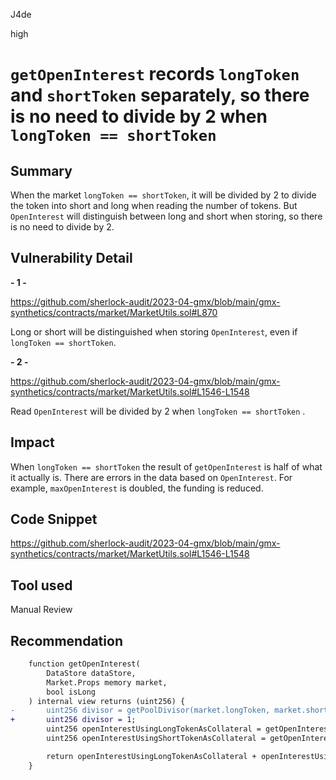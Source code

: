 J4de

high

# `getOpenInterest` records `longToken` and `shortToken` separately, so there is no need to divide by 2 when `longToken == shortToken`

## Summary

When the market `longToken == shortToken`, it will be divided by 2 to divide the token into short and long when reading the number of tokens. But `OpenInterest` will distinguish between long and short when storing, so there is no need to divide by 2.

## Vulnerability Detail

**- 1 -**

https://github.com/sherlock-audit/2023-04-gmx/blob/main/gmx-synthetics/contracts/market/MarketUtils.sol#L870

Long or short will be distinguished when storing `OpenInterest`, even if `longToken == shortToken`.

**- 2 -**

https://github.com/sherlock-audit/2023-04-gmx/blob/main/gmx-synthetics/contracts/market/MarketUtils.sol#L1546-L1548

Read `OpenInterest` will be divided by 2 when `longToken == shortToken` .

## Impact

When `longToken == shortToken` the result of `getOpenInterest` is half of what it actually is. There are errors in the data based on `OpenInterest`. For example, `maxOpenInterest` is doubled, the funding is reduced.

## Code Snippet

https://github.com/sherlock-audit/2023-04-gmx/blob/main/gmx-synthetics/contracts/market/MarketUtils.sol#L1546-L1548

## Tool used

Manual Review

## Recommendation

```diff
    function getOpenInterest(
        DataStore dataStore,
        Market.Props memory market,
        bool isLong
    ) internal view returns (uint256) {
-       uint256 divisor = getPoolDivisor(market.longToken, market.shortToken);
+       uint256 divisor = 1;
        uint256 openInterestUsingLongTokenAsCollateral = getOpenInterest(dataStore, market.marketToken, market.longToken, isLong, divisor);
        uint256 openInterestUsingShortTokenAsCollateral = getOpenInterest(dataStore, market.marketToken, market.shortToken, isLong, divisor);

        return openInterestUsingLongTokenAsCollateral + openInterestUsingShortTokenAsCollateral;
    }
```